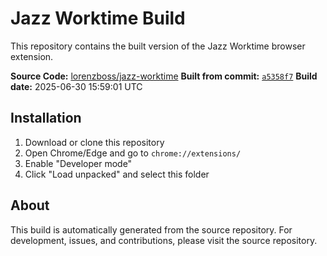 # Jazz Worktime Build

This repository contains the built version of the Jazz Worktime browser extension.

**Source Code:** [lorenzboss/jazz-worktime](https://github.com/lorenzboss/jazz-worktime)
**Built from commit:** [`a5358f7`](https://github.com/lorenzboss/jazz-worktime/commit/a5358f788b713a5a2978970a9941bf09dce04cee)
**Build date:** 2025-06-30 15:59:01 UTC

## Installation

1. Download or clone this repository
2. Open Chrome/Edge and go to `chrome://extensions/`
3. Enable "Developer mode"
4. Click "Load unpacked" and select this folder

## About

This build is automatically generated from the source repository.
For development, issues, and contributions, please visit the source repository.
